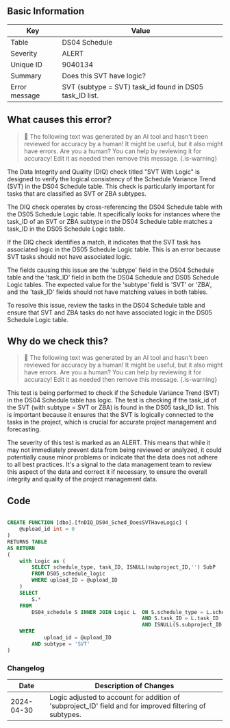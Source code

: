 ## Basic Information

| Key           | Value                                                   |
| ------------- | ------------------------------------------------------- |
| Table         | DS04 Schedule                                           |
| Severity      | ALERT                                                   |
| Unique ID     | 9040134                                                 |
| Summary       | Does this SVT have logic?                               |
| Error message | SVT (subtype = SVT) task_id found in DS05 task_ID list. |

## What causes this error?

> :robot: The following text was generated by an AI tool and hasn't been reviewed for accuracy by a human! It might be useful, but it also might have errors. Are you a human? You can help by reviewing it for accuracy! Edit it as needed then remove this message.
> {.is-warning}

The Data Integrity and Quality (DIQ) check titled "SVT With Logic" is designed to verify the logical consistency of the Schedule Variance Trend (SVT) in the DS04 Schedule table. This check is particularly important for tasks that are classified as SVT or ZBA subtypes.

The DIQ check operates by cross-referencing the DS04 Schedule table with the DS05 Schedule Logic table. It specifically looks for instances where the task_ID of an SVT or ZBA subtype in the DS04 Schedule table matches a task_ID in the DS05 Schedule Logic table.

If the DIQ check identifies a match, it indicates that the SVT task has associated logic in the DS05 Schedule Logic table. This is an error because SVT tasks should not have associated logic.

The fields causing this issue are the 'subtype' field in the DS04 Schedule table and the 'task_ID' field in both the DS04 Schedule and DS05 Schedule Logic tables. The expected value for the 'subtype' field is 'SVT' or 'ZBA', and the 'task_ID' fields should not have matching values in both tables.

To resolve this issue, review the tasks in the DS04 Schedule table and ensure that SVT and ZBA tasks do not have associated logic in the DS05 Schedule Logic table.

## Why do we check this?

> :robot: The following text was generated by an AI tool and hasn't been reviewed for accuracy by a human! It might be useful, but it also might have errors. Are you a human? You can help by reviewing it for accuracy! Edit it as needed then remove this message.
> {.is-warning}

This test is being performed to check if the Schedule Variance Trend (SVT) in the DS04 Schedule table has logic. The test is checking if the task_id of the SVT (with subtype = SVT or ZBA) is found in the DS05 task_ID list. This is important because it ensures that the SVT is logically connected to the tasks in the project, which is crucial for accurate project management and forecasting.

The severity of this test is marked as an ALERT. This means that while it may not immediately prevent data from being reviewed or analyzed, it could potentially cause minor problems or indicate that the data does not adhere to all best practices. It's a signal to the data management team to review this aspect of the data and correct it if necessary, to ensure the overall integrity and quality of the project management data.

## Code

```sql

CREATE FUNCTION [dbo].[fnDIQ_DS04_Sched_DoesSVTHaveLogic] (
	@upload_id int = 0
)
RETURNS TABLE
AS RETURN
(
	with Logic as (
		SELECT schedule_type, task_ID, ISNULL(subproject_ID,'') SubP
		FROM DS05_schedule_logic
		WHERE upload_ID = @upload_ID
	)
	SELECT
		S.*
	FROM
		DS04_schedule S INNER JOIN Logic L 	ON S.schedule_type = L.schedule_type
											AND S.task_ID = L.task_ID
											AND ISNULL(S.subproject_ID,'') = L.SubP
	WHERE
			upload_id = @upload_ID
		AND subtype = 'SVT'
)
```

### Changelog

| Date       | Description of Changes                                                                                  |
| ---------- | ------------------------------------------------------------------------------------------------------- |
| 2024-04-30 | Logic adjusted to account for addition of 'subproject_ID' field and for improved filtering of subtypes. |
